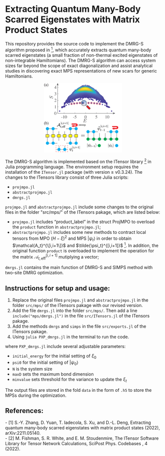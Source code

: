 # Extracting Quantum Many-Body Scarred Eigenstates with Matrix Product States

This repository provides the source code to implement the DMRG-S algorithm proposed in [<sup>1</sup>](#refer-anchor-1), which accurately extracts quantum many-body scarred eigenstates (a small fraction of non-thermal excited eigenstates of non-integrable Hamiltomians). The DMRG-S algorithm can access system sizes far beyond the scope of exact diagonalization and assist analytical studies in discovering exact MPS representations of new scars for generic Hamiltonians. 

<div align=center>
<img src="assets/Algorithm.png#pic_center" width='50%'>
</div >
  
The DMRG-S algorithm is implemented based on the ITensor library [<sup>2</sup>](#refer-anchor-2) in Julia programming language. The environment setup requires the installation of the `ITensor.jl` package (with version $\ge$ v0.3.24). The changes to the ITensors library consist of three Julia scripts:
- `projmpo.jl`
- `abstractprojmpo.jl`
- `dmrgs.jl`

`projmpo.jl` and `abstractprojmpo.jl` include some changes to the original files in the folder "src/mps/" of the ITensors pakage, which are listed below:

- `projmpo.jl` includes “product_label” in the struct ProjMPO to overload the `product` function in `abstractprojmpo.jl`;
- `abstractprojmpo.jl` includes some new methods to contract local tensors from MPO $(H-\xi)^2$ and MPS $|\psi_t\rangle$ in order to obtain $\mathcal{A_t}^{\[i,i+1\]}$ and $\tilde{\psi_t}^{[i,i+1]}$ [<sup>1</sup>](#refer-anchor-1). In addition, the original function `product` is overloaded to implement the operation for the matrix $\mathcal{A}_{t,\text{eff}}^{[i,i+1]}$ mutiplying a vector;

`dmrgs.jl` contains the main function of DMRG-S and SIMPS method with two-site DMRG optimization.

## Instructions for setup and usage:

1. Replace the original files `projmpo.jl` and `abstractprojmpo.jl` in the folder `src/mps/` of the ITensors pakage with our revised version.
2. Add the file `dmrgs.jl` into the folder `src/mps/`. Then add a line `include("mps/dmrgs.jl")` in the file `src/ITensors.jl` of the ITensors pakage.
3. Add the methods `dmrgs` and `simps` in the file `src/exports.jl` of the ITensors pakage.
4. Using `julia PXP_dmrgs.jl` in the terminal to run the code.

where `PXP_dmrgs.jl` include several adjustable parameters:
- `initial_energy` for the initial setting of  $\xi_0$
- `psi0` for the initial setting of  $|\psi_0\rangle$
- `N` is the system size
- `maxD` sets the maximum bond dimension
- `minvalue` sets threshold for the variance to update the $\xi_t$

The output files are stored in the fold `data` in the form of `.h5` to store the MPSs during the optimization.

## References:
<div id="refer-anchor-1"></div>
- [1] S.-Y. Zhang, D. Yuan, T. Iadecola, S. Xu, and D.-L. Deng, Extracting quantum many-body scarred eigenstates with matrix product states (2022), arXiv:2211.05140.

<div id="refer-anchor-2"></div>
- [2] M. Fishman, S. R. White, and E. M. Stoudenmire, The ITensor Software Library for Tensor Network Calculations, SciPost Phys. Codebases , 4 (2022).
